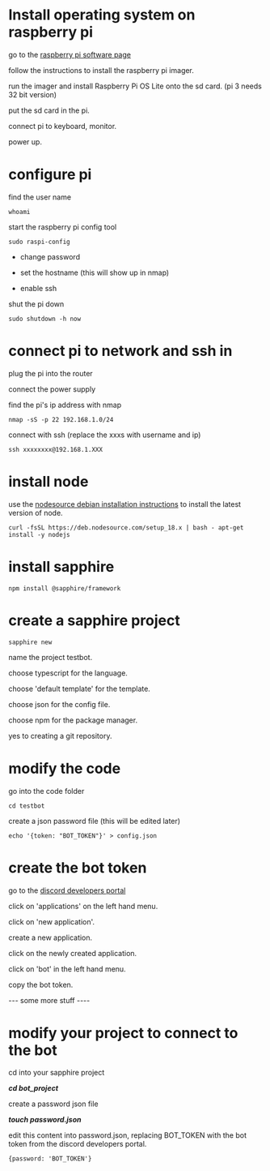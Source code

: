 # Install operating system on raspberry pi #

go to the [raspberry pi software page](https://www.raspberrypi.com/software/ "raspberry pi software page")

follow the instructions to install the raspberry pi imager.

run the imager and install Raspberry Pi OS Lite onto the sd card. (pi 3 needs 32 bit version)

put the sd card in the pi.

connect pi to keyboard, monitor.

power up.

# configure pi

find the user name

`whoami`

start the raspberry pi config tool

`sudo raspi-config`

- change password

- set the hostname (this will show up in nmap)

- enable ssh

shut the pi down

`sudo shutdown -h now`

# connect pi to network and ssh in

plug the pi into the router

connect the power supply

find the pi's ip address with nmap

`nmap -sS -p 22 192.168.1.0/24`

connect with ssh (replace the xxxs with username and ip)

`ssh xxxxxxxx@192.168.1.XXX`

# install node #

use the [nodesource debian installation instructions](https://github.com/nodesource/distributions/blob/master/README.md#debinstall "nodesource debian installation instructions") to install the latest version of node.

`curl -fsSL https://deb.nodesource.com/setup_18.x | bash -
apt-get install -y nodejs`

# install sapphire #

`npm install @sapphire/framework`


# create a sapphire project #

`sapphire new`

name the project testbot.

choose typescript for the language.

choose 'default template' for the template.

choose json for the config file.

choose npm for the package manager.

yes to creating a git repository.

# modify the code

go into the code folder

`cd testbot`

create a json password file (this will be edited later)

`echo '{token: "BOT_TOKEN"}' > config.json`

# create the bot token #

go to the [discord developers portal](https://discord.com/developers/applications)

click on 'applications' on the left hand menu.

click on 'new application'.

create a new application.

click on the newly created application.

click on 'bot' in the left hand menu.

copy the bot token.

--- some more stuff ----

# modify your project to connect to the bot #

cd into your sapphire project

***cd bot_project***

create a password json file

***touch password.json***

edit this content into password.json, replacing BOT_TOKEN with the bot token from the discord developers portal.

`{password: 'BOT_TOKEN'}`




